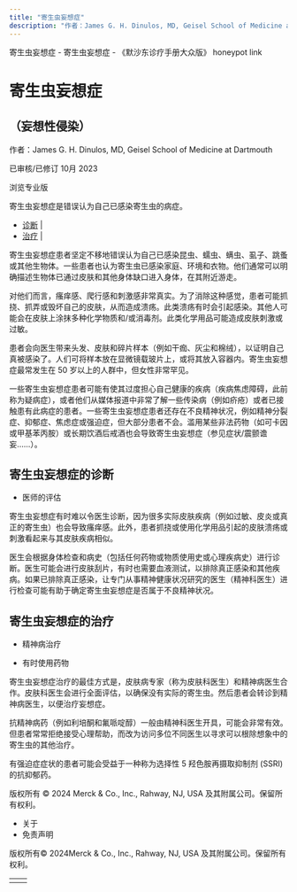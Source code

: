 ```yaml
---
title: "寄生虫妄想症"
description: "作者：James G. H. Dinulos, MD, Geisel School of Medicine at Dartmouth"
---
```


﻿寄生虫妄想症 \- 寄生虫妄想症 \- 《默沙东诊疗手册大众版》 honeypot link

# 寄生虫妄想症

## （妄想性侵染）

作者：James G. H. Dinulos, MD, Geisel School of Medicine at Dartmouth

已审核/已修订 10月 2023

浏览专业版

寄生虫妄想症是错误认为自己已感染寄生虫的病症。

- [诊断](#诊断_v8575786_zh) \|
- [治疗](#治疗_v8575790_zh) \|

寄生虫妄想症患者坚定不移地错误认为自己已感染昆虫、蠕虫、螨虫、虱子、跳蚤或其他生物体。一些患者也认为寄生虫已感染家庭、环境和衣物。他们通常可以明确描述生物体已通过皮肤和其他身体缺口进入身体，在其附近游走。

对他们而言，瘙痒感、爬行感和刺激感非常真实。为了消除这种感觉，患者可能抓挠、抓弄或毁坏自己的皮肤，从而造成溃疡。此类溃疡有时会引起感染。其他人可能会在皮肤上涂抹多种化学物质和/或消毒剂。此类化学用品可能造成皮肤刺激或过敏。

患者会向医生带来头发、皮肤和碎片样本（例如干痂、灰尘和棉绒），以证明自己真被感染了。人们可将样本放在显微镜载玻片上，或将其放入容器内。寄生虫妄想症最常发生在 50 岁以上的人群中，但女性非常罕见。

一些寄生虫妄想症患者可能有使其过度担心自己健康的疾病（疾病焦虑障碍，此前称为疑病症），或者他们从媒体报道中非常了解一些传染病（例如疥疮）或者已接触患有此病症的患者。一些寄生虫妄想症患者还存在不良精神状况，例如精神分裂症、抑郁症、焦虑症或强迫症，但大部分患者不会。滥用某些非法药物（如可卡因或甲基苯丙胺）或长期饮酒后戒酒也会导致寄生虫妄想症（参见症状/震颤谵妄……）。

## 寄生虫妄想症的诊断

- 医师的评估


寄生虫妄想症有时难以令医生诊断，因为很多实际皮肤疾病（例如过敏、皮炎或真正的寄生虫）也会导致瘙痒感。此外，患者抓挠或使用化学用品引起的皮肤溃疡或刺激看起来与其皮肤疾病相似。

医生会根据身体检查和病史（包括任何药物或物质使用史或心理疾病史）进行诊断。医生可能会进行皮肤刮片，有时也需要血液测试，以排除真正感染和其他疾病。如果已排除真正感染，让专门从事精神健康状况研究的医生（精神科医生）进行检查可能有助于确定寄生虫妄想症是否属于不良精神状况。

## 寄生虫妄想症的治疗

- 精神病治疗

- 有时使用药物


寄生虫妄想症治疗的最佳方式是，皮肤病专家（称为皮肤科医生）和精神病医生合作。皮肤科医生会进行全面评估，以确保没有实际的寄生虫。然后患者会转诊到精神病医生，以便治疗妄想症。

抗精神病药（例如利培酮和氟哌啶醇）一般由精神科医生开具，可能会非常有效。但患者常常拒绝接受心理帮助，而改为访问多位不同医生以寻求可以根除想象中的寄生虫的其他治疗。

有强迫症症状的患者可能会受益于一种称为选择性 5 羟色胺再摄取抑制剂 (SSRI) 的抗抑郁药。



版权所有 © 2024
Merck & Co., Inc., Rahway, NJ, USA 及其附属公司。保留所有权利。

- 关于
- 免责声明

版权所有© 2024Merck & Co., Inc., Rahway, NJ, USA 及其附属公司。保留所有权利。

|     |     |
| --- | --- |
|  |  |
